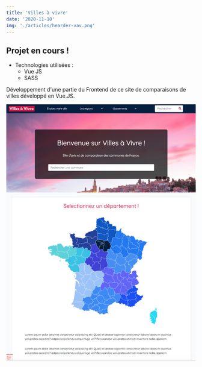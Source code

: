 ```yaml
---
title: 'Villes à vivre'
date: '2020-11-10'
img: './articles/hearder-vav.png'
---
```


## Projet en cours !
* Technologies utilisées : 
    * Vue JS
    * SASS

Développement d'une partie du Frontend de ce site de comparaisons de villes développé en Vue.JS.

![villes à vivre](./img-vav/accueil-vav.png)